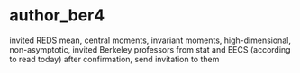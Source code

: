 # author_ber4

invited REDS mean, central moments, invariant moments, high-dimensional, non-asymptotic, invited Berkeley professors from stat and EECS (according to read today) after confirmation, send invitation to them
